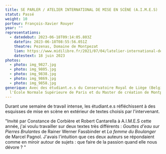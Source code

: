 ```yaml
---
title: SE PARLER / ATELIER INTERNATIONAL DE MISE EN SCÈNE (A.I.M.E.S)
statut: Passé
weight: 10
porteur: François-Xavier Rouyer
year: ""
representations:
  - datedebut: 2023-06-18T09:14:05.803Z
    datefin: 2023-06-18T08:55:56.051Z
    theatre: Pezenas, Domaine de Montpezat
    lien: https://www.midilibre.fr/2021/07/04/latelier-international-de-mise-en-scene-a-plu-9649956.php
    datestext: 18 juin 2023
photos:
  - photo: img_9827.jpg
  - photo: img_9805.jpg
  - photo: img_9838.jpg
  - photo: img_9869.jpg
  - photo: img_9858.jpg
generique: Avec des étudiant.e.s du Conservatoire Royal de Liège (Belgique), de
  l'École Normale Supérieure de Paris et du Master de création de Montpellier.
---
```

Durant une semaine de travail intense, les étudiant.e.s réfléchissent à des esquisses de mise en scène en extérieur de textes choisis par l'intervenant.

"Invité par Constance de Corbière et Robert Cantarella à A.I.M.E.S cette année, j'ai voulu travailler sur deux textes très différents : *Gouttes d'eau sur Pierres Brulantes* de Rainer Werner Fassbinder et *La femme du Boulanger* de Marcel Pagnol. J'avais l'intuition que ces deux auteurs se répondaient comme en miroir autour de sujets : que faire de la passion quand elle nous dévore ? "